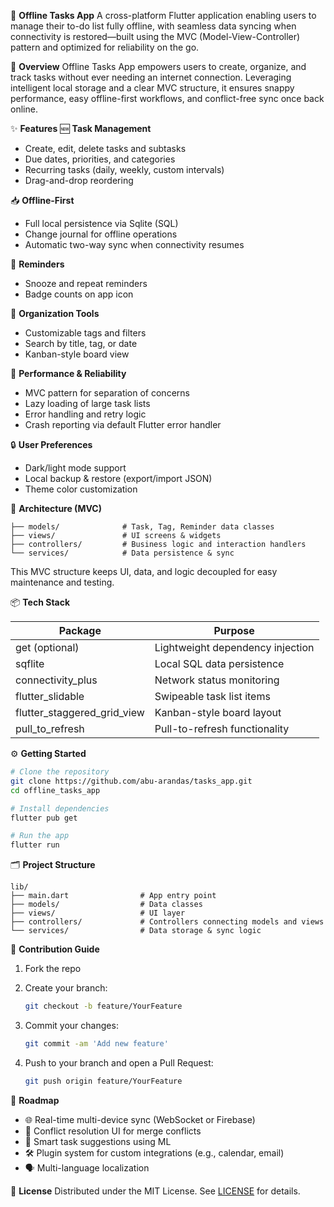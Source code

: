 📝 **Offline Tasks App**
A cross-platform Flutter application enabling users to manage their to-do list fully offline, with seamless data syncing when connectivity is restored—built using the MVC (Model-View-Controller) pattern and optimized for reliability on the go.

📲 **Overview**
Offline Tasks App empowers users to create, organize, and track tasks without ever needing an internet connection. Leveraging intelligent local storage and a clear MVC structure, it ensures snappy performance, easy offline-first workflows, and conflict-free sync once back online.

✨ **Features**
🆕 **Task Management**

* Create, edit, delete tasks and subtasks
* Due dates, priorities, and categories
* Recurring tasks (daily, weekly, custom intervals)
* Drag-and-drop reordering

📥 **Offline-First**

* Full local persistence via Sqlite (SQL)
* Change journal for offline operations
* Automatic two-way sync when connectivity resumes

🔔 **Reminders**

* Snooze and repeat reminders
* Badge counts on app icon

📂 **Organization Tools**

* Customizable tags and filters
* Search by title, tag, or date
* Kanban-style board view

🚀 **Performance & Reliability**

* MVC pattern for separation of concerns
* Lazy loading of large task lists
* Error handling and retry logic
* Crash reporting via default Flutter error handler

🔒 **User Preferences**

* Dark/light mode support
* Local backup & restore (export/import JSON)
* Theme color customization

🧱 **Architecture (MVC)**

```
├── models/              # Task, Tag, Reminder data classes
├── views/               # UI screens & widgets
├── controllers/         # Business logic and interaction handlers
└── services/            # Data persistence & sync
```

This MVC structure keeps UI, data, and logic decoupled for easy maintenance and testing.

📦 **Tech Stack**

| Package                        | Purpose                          |
| ------------------------------ | -------------------------------- |
| get (optional)                 | Lightweight dependency injection |
| sqflite                        | Local SQL data persistence       |
| connectivity\_plus             | Network status monitoring        |
| flutter\_slidable              | Swipeable task list items        |
| flutter\_staggered\_grid\_view | Kanban-style board layout        |
| pull\_to\_refresh              | Pull-to-refresh functionality    |

⚙️ **Getting Started**

```bash
# Clone the repository
git clone https://github.com/abu-arandas/tasks_app.git
cd offline_tasks_app

# Install dependencies
flutter pub get

# Run the app
flutter run
```

🗂 **Project Structure**

```
lib/
├── main.dart                # App entry point
├── models/                  # Data classes
├── views/                   # UI layer
├── controllers/             # Controllers connecting models and views
└── services/                # Data storage & sync logic
```

🤝 **Contribution Guide**

1. Fork the repo
2. Create your branch:

   ```bash
   git checkout -b feature/YourFeature
   ```
3. Commit your changes:

   ```bash
   git commit -am 'Add new feature'
   ```
4. Push to your branch and open a Pull Request:

   ```bash
   git push origin feature/YourFeature
   ```

🧭 **Roadmap**

* 🌐 Real-time multi-device sync (WebSocket or Firebase)
* 🔄 Conflict resolution UI for merge conflicts
* 🤖 Smart task suggestions using ML
* 🛠️ Plugin system for custom integrations (e.g., calendar, email)
* 🗣️ Multi-language localization

📄 **License**
Distributed under the MIT License. See [LICENSE](https://github.com/your-org/offline_tasks_app/blob/main/LICENSE) for details.
